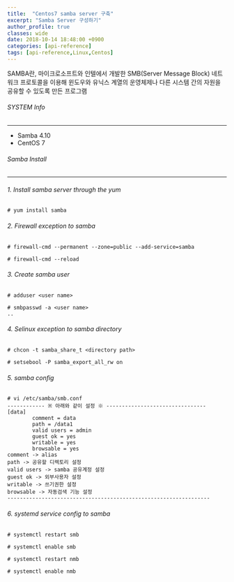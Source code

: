 ```yaml
---
title:  "Centos7 samba server 구축"
excerpt: "Samba Server 구성하기"
author_profile: true
classes: wide
date: 2018-10-14 18:48:00 +0900
categories: [api-reference]
tags: [api-reference,Linux,Centos]
---
```


SAMBA란, 마이크로소프트와 인텔에서 개발한 SMB(Server Message Block) 네트워크 프로토콜을 이용해 윈도우와 유닉스 계열의 운영체제나 다른 시스템 간의 자원을 공유할 수 있도록 만든 프로그램

###### SYSTEM Info
-------------
- Samba 4.10
- CentOS 7

###### Samba Install
-------------

###### 1. Install samba server through the yum 

```
# yum install samba
```

###### 2. Firewall exception to samba

```
# firewall-cmd --permanent --zone=public --add-service=samba

# firewall-cmd --reload
```

###### 3. Create samba user

```
# adduser <user name>

# smbpasswd -a <user name>
..
```

###### 4. Selinux exception to samba directory

```
# chcon -t samba_share_t <directory path>

# setsebool -P samba_export_all_rw on
```

###### 5. samba config

```
# vi /etc/samba/smb.conf
------------ ※ 아래와 같이 설정 ※ --------------------------------
[data]
        comment = data
        path = /data1
        valid users = admin
        guest ok = yes
        writable = yes
        browsable = yes
comment -> alias
path -> 공유할 디렉토리 설정
valid users -> samba 공유계정 설정
guest ok -> 외부사용자 설정
writable -> 쓰기권한 설정
browsable -> 자동검색 기능 설정
-----------------------------------------------------------------
```

###### 6. systemd service config to samba

```
# systemctl restart smb

# systemctl enable smb

# systemctl restart nmb

# systemctl enable nmb
```